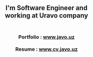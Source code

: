 
<h2 align="center">
 I'm Software Engineer and <br>working at Uravo company<br><br>
</h2>

<h3 align="center">
 
 Portfolio : <a target="_blank" href="https://javo.uz/" > www.javo.uz </a><br><br>
 Resume : <a target="_blank" href="https://cv.javo.uz/">www.cv.javo.uz</a>

</h3>





